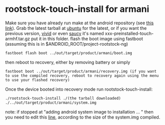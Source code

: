 rootstock-touch-install for armani
===========

Make sure you have already run make at the android repository (see [this link](https://github.com/alexforsale/android_platform_manifest#getting-started)).
Grab the latest tarball at [ubuntu](http://cdimage.ubuntu.com/ubuntu-touch/daily-preinstalled/current/) for the latest, 
or if you want the previous version, [vivid](http://cdimage.ubuntu.com/ubuntu-touch/vivid/daily-preinstalled/current/) or even [saucy](http://cdimage.ubuntu.com/ubuntu-touch/saucy/daily-preinstalled/20131127/)
it's named xxx-preinstalled-touch-armhf.tar.gz put it in this folder.
flash the boot image using fastboot (assuming this is in $ANDROID_ROOT/project-rootstock-ng)

    fastboot flash boot ../out/target/product/armani/boot.img

then reboot to recovery, either by removing battery or simply

    fastboot boot ../out/target/product/armani/recovery.img (if you want to use the compiled recovery, reboot to recovery again using the menu to use your flashed recovery)

Once the device booted into recovery mode run rootstock-touch-install:

    ./rootstock-touch-install ./(the tarball downloaded) ./../out/target/product/armani/system.img

note:
if stopped at "adding android system image to installation ... " then you need to edit this [line](https://github.com/alexforsale/project_rootstock/blob/phablet-4.4.2_r1/rootstock-touch-install#L46), according to the size of the system.img compiled.
